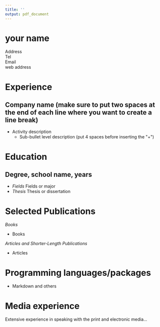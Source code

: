 ```yaml
---
title: ''
output: pdf_document
---
```



# your name
Address  
Tel  
Email  
web address  

# Experience  
## Company name (make sure to put two spaces at the end of each line where you want to create a line break)
* Activity description
    + Sub-bullet level description (put 4 spaces before inserting the "+")

# Education

## Degree, school name, years  
* *Fields* Fields or major
* *Thesis* Thesis or dissertation
 
# Selected Publications

*Books*  

* Books   

*Articles and Shorter-Length Publications* 

* Articles  


# Programming languages/packages
* Markdown and others  

# Media experience
Extensive experience in speaking with the print and electronic media...


 



                                     
                                     

